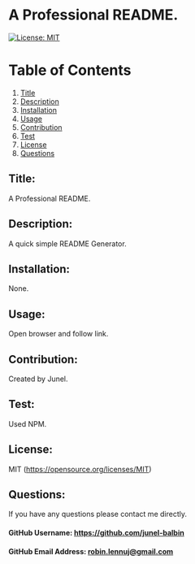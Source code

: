 # A Professional README.
  [![License: MIT](https://img.shields.io/badge/License-MIT-yellow.svg)](https://opensource.org/licenses/MIT)

  # Table of Contents
  1. [Title](#title)
  2. [Description](#description)
  3. [Installation](#installation)
  4. [Usage](#usage)
  5. [Contribution](#contribution)
  6. [Test](#test)
  7. [License](#license)
  8. [Questions](#questions)

## Title:
A Professional README.

## Description:
A quick simple README Generator.

## Installation:
None.

## Usage:
Open browser and follow link.

## Contribution:
Created by Junel.

## Test:
Used NPM.

## License:
MIT (https://opensource.org/licenses/MIT)

## Questions:
If you have any questions please contact me directly.

#### GitHub Username: https://github.com/junel-balbin

#### GitHub Email Address: robin.lennuj@gmail.com

